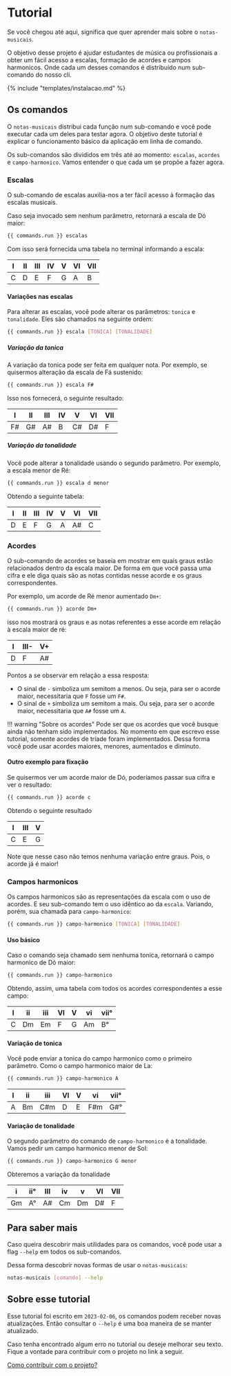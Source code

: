 # Tutorial

Se você chegou até aqui, significa que quer aprender mais sobre o `notas-musicais`.

O objetivo desse projeto é ajudar estudantes de música ou profissionais a obter um fácil acesso a escalas, formação de acordes e campos harmonicos. Onde cada um desses comandos é distribuído num sub-comando do nosso cli.

{% include "templates/instalacao.md" %}

## Os comandos

O `notas-musicais` distribui cada função num sub-comando e você pode executar cada um deles para testar agora. O objetivo deste tutorial é explicar o funcionamento básico da aplicação em linha de comando.

Os sub-comandos são divididos em três até ao momento: `escalas`, `acordes` e  `campo-harmonico`. Vamos entender o que cada um se propõe a fazer agora.


### Escalas

O sub-comando de escalas auxilia-nos a ter fácil acesso à formação das escalas musicais. 

Caso seja invocado sem nenhum parâmetro, retornará a escala de Dó maior:

```bash
{{ commands.run }} escalas

```

Com isso será fornecida uma tabela no terminal informando a escala:

| I | II | III | IV | V | VI | VII |
| - | -- | --- | -- | - | -- | --- |
| C | D  | E   | F  | G | A  | B   |

<!-- Um exemplo da tabela no terminal:

![](assets/tutorial/img_01.png) -->

#### Variações nas escalas

Para alterar as escalas, você pode alterar os parâmetros: `tonica` e `tonalidade`. Eles são chamados na seguinte ordem:

```bash
{{ commands.run }} escala [TONICA] [TONALIDADE]
```

##### Variação da tonica

A variação da tonica pode ser feita em qualquer nota. Por exemplo, se quisermos alteração da escala de Fá sustenido:

```bash
{{ commands.run }} escala F#
```

Isso nos fornecerá, o seguinte resultado:

| I | II | III | IV | V | VI | VII |
| - | -- | --- | -- | - | -- | --- |
| F# | G#  | A#   | B  | C# | D#  | F   |
<!-- 
No terminal:

![](assets/tutorial/img_02.png) -->


##### Variação da tonalidade

Você pode alterar a tonalidade usando o segundo parâmetro. Por exemplo, a escala menor de Ré:

```bash
{{ commands.run }} escala d menor
```

Obtendo a seguinte tabela:

| I | II | III | IV | V | VI | VII |
| - | -- | --- | -- | - | -- | --- |
| D | E  | F   | G  | A | A# | C   |


<!-- Um exemplo da visualização no terminal:

![](assets/tutorial/img_03.png) -->


### Acordes

O sub-comando de acordes se baseia em mostrar em quais graus estão relacionados dentro da escala maior. De forma em que você passa uma cifra e ele diga quais são as notas contidas nesse acorde e os graus correspondentes.

Por exemplo, um acorde de Ré menor aumentado `Dm+`:

```bash
{{ commands.run }} acorde Dm+
```
isso nos mostrará os graus e as notas referentes a esse acorde em relação à escala maior de ré:

| I | III- | V+ |
| - | ---- | -- |
| D | F    | A# |

Pontos a se observar em relação a essa resposta:

- O sinal de `-` simboliza um semitom a menos. Ou seja, para ser o acorde maior, necessitaria que `F` fosse um `F#`.
- O sinal de `+` simboliza um semitom a mais. Ou seja, para ser o acorde maior, necessitaria que `A#` fosse um `A`.

!!! warning "Sobre os acordes"
	Pode ser que os acordes que você busque ainda não tenham sido implementados. No momento em que escrevo esse tutorial, somente acordes de tríade foram implementados. Dessa forma você pode usar acordes maiores, menores, aumentados e diminuto.

#### Outro exemplo para fixação

Se quisermos ver um acorde maior de Dó, poderíamos passar sua cifra e ver o resultado:

```bash
{{ commands.run }} acorde c
```

Obtendo o seguinte resultado

| I | III | V |
| - | --- | - |
| C | E   | G |


Note que nesse caso não temos nenhuma variação entre graus. Pois, o acorde já é maior!

<!-- Um exemplo da visualização da tabela no terminal: -->

<!-- ![](assets/tutorial/img_04.png) -->


### Campos harmonicos


Os campos harmonicos são as representações da escala com o uso de acordes. E seu sub-comando tem o uso idêntico ao da `escala`. Variando, porém, sua chamada para `campo-harmonico`:

```bash
{{ commands.run }} campo-harmonico [TONICA] [TONALIDADE]
```

#### Uso básico

Caso o comando seja chamado sem nenhuma tonica, retornará o campo harmonico de Dó maior:

```bash
{{ commands.run }} campo-harmonico
```

Obtendo, assim, uma tabela com todos os acordes correspondentes a esse campo:

| I | ii | iii | VI | V | vi | vii° |
| - | -- | --- | -- | - | -- | ---- |
| C | Dm | Em  | F  | G | Am | B°   |


#### Variação de tonica

Você pode enviar a tonica do campo harmonico como o primeiro parâmetro. Como o campo harmonico maior de La:


```bash
{{ commands.run }} campo-harmonico A
```

| I | ii | iii | VI | V | vi | vii° |
| - | -- | --- | -- | - | -- | ---- |
| A | Bm | C#m | D  | E | F#m | G#° |


#### Variação de tonalidade

O segundo parâmetro do comando de `campo-harmonico` é a tonalidade. Vamos pedir um campo harmonico menor de Sol:


```bash
{{ commands.run }} campo-harmonico G menor
```

Obteremos a variação da tonalidade

| i | ii° | III | iv | v | VI | VII |
| - | --- | --- | -- | - | -- | --- |
| Gm | A° | A# | Cm | Dm | D# | F |

<!-- Um exemplo de como isso se apresenta no terminal: -->

<!-- ![](assets/tutorial/img_05.png) -->

## Para saber mais

Caso queira descobrir mais utilidades para os comandos, você pode usar a flag `--help` em todos os sub-comandos.

Dessa forma descobrir novas formas de usar o `notas-musicais`:

```bash
notas-musicais [comando] --help
```

## Sobre esse tutorial

Esse tutorial foi escrito em `2023-02-06`, os comandos podem receber novas atualizações. Então consultar o `--help` é uma boa maneira de se manter atualizado.

Caso tenha encontrado algum erro no tutorial ou deseje melhorar seu texto. Fique a vontade para contribuir com o projeto no link a seguir.

[Como contribuir com o projeto?](/02_contribua/)